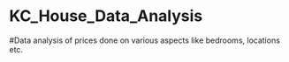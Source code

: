 # KC_House_Data_Analysis

#Data analysis of prices done on various aspects like bedrooms, locations etc.

